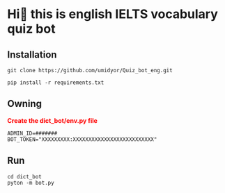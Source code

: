 <h1>Hi👋 this is english IELTS vocabulary quiz bot</h1>


## Installation

```shell
git clone https://github.com/umidyor/Quiz_bot_eng.git
```
```shell
pip install -r requirements.txt
```

## Owning
**<strong style="color:red;">Create the dict_bot/env.py file</strong>**
````commandline
ADMIN_ID=#######
BOT_TOKEN="XXXXXXXXX:XXXXXXXXXXXXXXXXXXXXXXXXXX"
````
## Run
```shell
cd dict_bot
pyton -m bot.py
```
